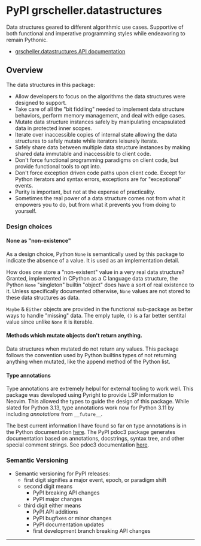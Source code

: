 # PyPI grscheller.datastructures

Data structures geared to different algorithmic use cases. Supportive
of both functional and imperative programming styles while endeavoring
to remain Pythonic.

* [grscheller.datastructures API documentation][1]

## Overview

The data structures in this package:

* Allow developers to focus on the algorithms the data structures were
  designed to support.
* Take care of all the "bit fiddling" needed to implement data structure
  behaviors, perform memory management, and deal with edge cases.
* Mutate data structure instances safely by manipulating encapsulated
  data in protected inner scopes.
* Iterate over inaccessible copies of internal state allowing the data
  structures to safely mutate while iterators leisurely iterate. 
* Safely share data between multiple data structure instances by making
  shared data immutable and inaccessible to client code.
* Don't force functional programming paradigms on client code, but
  provide functional tools to opt into.
* Don't force exception driven code paths upon client code. Except for
  Python iterators and syntax errors, exceptions are for "exceptional"
  events.
* Purity is important, but not at the expense of practicality.
* Sometimes the real power of a data structure comes not from what
  it empowers you to do, but from what it prevents you from doing
  to yourself.

### Design choices

#### None as "non-existence"

As a design choice, Python `None` is semantically used by this package
to indicate the absence of a value. It is used as an implementation
detail.

How does one store a "non-existent" value in a very real data structure?
Granted, implemented in CPython as a C language data structure, the
Python `None` "singleton" builtin "object" does have a sort of real
existence to it. Unless specifically documented otherwise, `None` values
are not stored to these data structures as data.

`Maybe` & `Either` objects are provided in the functional sub-package as
better ways to handle "missing" data. The emply tuple, `()` is a far
better sentital value since unlike `None` it is iterable.

#### Methods which mutate objects don't return anything.

Data structures when mutated do not return any values. This package
follows the convention used by Python builtins types of not returning
anything when mutated, like the append method of the Python list.

#### Type annotations

Type annotations are extremely helpul for external tooling to work well.
This package was developed using Pyright to provide LSP information to
Neovim. This allowed the types to guide the design of this package.
While slated for Python 3.13, type annotations work now for Python 3.11
by including *annotations* from `__future__`.

The best current information I have found so far on type annotations is
in the Python documentation [here][2]. The PyPI pdoc3 package generates
documentation based on annotations, docstrings, syntax tree, and other
special comment strings. See pdoc3 documentation [here][3].

### Semantic Versioning

* Semantic versioning for PyPI releases:
  * first digit signifies a major event, epoch, or paradigm shift
  * second digit means
    * PyPI breaking API changes
    * PyPI major changes
  * third digit either means
    * PyPI API additions
    * PyPI bugfixes or minor changes
    * PyPI documentation updates
    * first development branch breaking API changes

---

[1]: https://grscheller.github.io/datastructures/
[2]: https://docs.python.org/3.13/library/typing.html
[3]: https://pdoc3.github.io/pdoc/doc/pdoc/#gsc.tab=0
